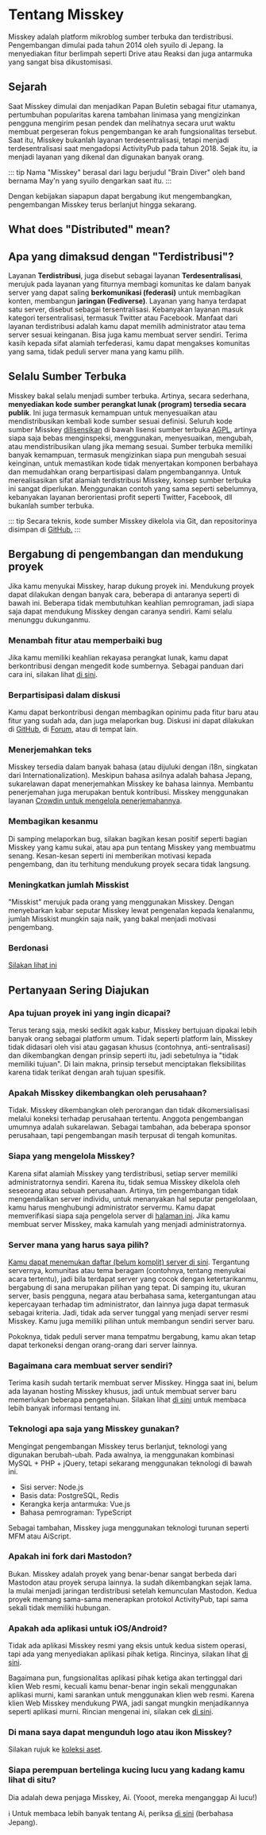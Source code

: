 # Tentang Misskey

Misskey adalah platform mikroblog sumber terbuka dan terdistribusi. Pengembangan dimulai pada tahun 2014 oleh syuilo di Jepang. Ia menyediakan fitur berlimpah seperti Drive atau Reaksi dan juga antarmuka yang sangat bisa dikustomisasi.

## Sejarah
Saat Misskey dimulai dan menjadikan Papan Buletin sebagai fitur utamanya, pertumbuhan popularitas karena tambahan linimasa yang mengizinkan pengguna mengirim pesan pendek dan melihatnya secara urut waktu membuat pergeseran fokus pengembangan ke arah fungsionalitas tersebut. Saat itu, Misskey bukanlah layanan terdesentralisasi, tetapi menjadi terdesentralisasi saat mengadopsi ActivityPub pada tahun 2018. Sejak itu, ia menjadi layanan yang dikenal dan digunakan banyak orang.

::: tip
Nama "Misskey" berasal dari lagu berjudul "Brain Diver" oleh band bernama May'n yang syuilo dengarkan saat itu.
:::

Dengan kebijakan siapapun dapat bergabung ikut mengembangkan, pengembangan Misskey terus berlanjut hingga sekarang.

## What does "Distributed" mean?
## Apa yang dimaksud dengan "Terdistribusi"?
Layanan <b>Terdistribusi</b>, juga disebut sebagai layanan <b>Terdesentralisasi</b>, merujuk pada layanan yang fiturnya membagi komunitas ke dalam banyak server yang dapat saling <b>berkomunikasi (federasi)</b> untuk membagikan konten, membangun <b>jaringan (Fediverse)</b>. Layanan yang hanya terdapat satu server, disebut sebagai tersentralisasi. Kebanyakan layanan masuk kategori tersentralisasi, termasuk Twitter atau Facebook. Manfaat dari layanan terdistribusi adalah kamu dapat memilih administrator atau tema server sesuai keinganan. Bisa juga kamu membuat server sendiri. Terima kasih kepada sifat alamiah terfederasi, kamu dapat mengakses komunitas yang sama, tidak peduli server mana yang kamu pilih.

## Selalu Sumber Terbuka
Misskey bakal selalu menjadi sumber terbuka. Artinya, secara sederhana, <b>menyediakan kode sumber perangkat lunak (program) tersedia secara publik</b>. Ini juga termasuk kemampuan untuk menyesuaikan atau mendistribusikan kembali kode sumber sesuai definisi. Seluruh kode sumber Misskey [dilisensikan](https://github.com/misskey-dev) di bawah lisensi sumber terbuka [AGPL](https://github.com/misskey-dev/misskey/blob/develop/LICENSE), artinya siapa saja bebas menginspeksi, menggunakan, menyesuaikan, mengubah, atau mendistribusikan ulang jika memang sesuai. Sumber terbuka memiliki banyak kemampuan, termasuk mengizinkan siapa pun mengubah sesuai keinginan, untuk memastikan kode tidak menyertakan komponen berbahaya dan memudahkan orang berpartisipasi dalam pngembangannya. Untuk merealisasikan sifat alamiah terdistribusi Misskey, konsep sumber terbuka ini sangat diperlukan. Menggunakan contoh yang sama seperti sebelumnya, kebanyakan layanan berorientasi profit seperti Twitter, Facebook, dll bukanlah sumber terbuka.

::: tip
Secara teknis, kode sumber Misskey dikelola via Git, dan repositorinya disimpan di [GitHub.](https://github.com/misskey-dev)
:::

## Bergabung di pengembangan dan mendukung proyek
Jika kamu menyukai Misskey, harap dukung proyek ini. Mendukung proyek dapat dilakukan dengan banyak cara, beberapa di antaranya seperti di bawah ini. Beberapa tidak membutuhkan keahlian pemrograman, jadi siapa saja dapat mendukung Misskey dengan caranya sendiri. Kami selalu menunggu dukunganmu.

### Menambah fitur atau memperbaiki bug
Jika kamu memiliki keahlian rekayasa perangkat lunak, kamu dapat berkontribusi dengan mengedit kode sumbernya. Sebagai panduan dari cara ini, silakan lihat [di sini](https://github.com/misskey-dev/misskey/blob/develop/CONTRIBUTING.md).

### Berpartisipasi dalam diskusi
Kamu dapat berkontribusi dengan membagikan opinimu pada fitur baru atau fitur yang sudah ada, dan juga melaporkan bug. Diskusi ini dapat dilakukan di [GitHub](https://github.com/misskey-dev), di [Forum](https://forum.misskey.io/), atau di tempat lain.

### Menerjemahkan teks
Misskey tersedia dalam banyak bahasa (atau dijuluki dengan i18n, singkatan dari Internationalization). Meskipun bahasa asilnya adalah bahasa Jepang, sukarelawan dapat menerjemahkan Misskey ke bahasa lainnya. Membantu penerjemahan juga merupakan bentuk kontribusi. Misskey menggunakan layanan [Crowdin untuk mengelola penerjemahannya](https://crowdin.com/project/misskey).

### Membagikan kesanmu
Di samping melaporkan bug, silakan bagikan kesan positif seperti bagian Misskey yang kamu sukai, atau apa pun tentang Misskey yang membuatmu senang. Kesan-kesan seperti ini memberikan motivasi kepada pengembang, dan itu terhitung mendukung proyek secara tidak langsung.

### Meningkatkan jumlah Misskist
"Misskist" merujuk pada orang yang menggunakan Misskey. Dengan menyebarkan kabar seputar Misskey lewat pengenalan kepada kenalanmu, jumlah Misskist mungkin saja naik, yang bakal menjadi motivasi pengembang.

### Berdonasi
[Silakan lihat ini](./donate.md)

## Pertanyaan Sering Diajukan
### Apa tujuan proyek ini yang ingin dicapai?
Terus terang saja, meski sedikit agak kabur, Misskey bertujuan dipakai lebih banyak orang sebagai platform umum. Tidak seperti platform lain, Misskey tidak didasari oleh visi atau gagasan khusus (contohnya, anti-sentralisasi) dan dikembangkan dengan prinsip seperti itu, jadi sebetulnya ia "tidak memiliki tujuan". Di lain makna, prinsip tersebut menciptakan fleksibilitas karena tidak terikat dengan arah tujuan spesifik.
<!-- TODO: ここにロードマップへのリンク -->

### Apakah Misskey dikembangkan oleh perusahaan?
Tidak. Misskey dikembangkan oleh perorangan dan tidak dikomersialisasi melalui koneksi terhadap perusahaan tertentu. Anggota pengembangan umumnya adalah sukarelawan. Sebagai tambahan, ada beberapa sponsor perusahaan, tapi pengembangan masih terpusat di tengah komunitas.

### Siapa yang mengelola Misskey?
Karena sifat alamiah Misskey yang terdistribusi, setiap server memiliki administratornya sendiri. Karena itu, tidak semua Misskey dikelola oleh seseorang atau sebuah perusahaan. Artinya, tim pengembangan tidak mengendalikan server individu, untuk menanyakan hal seputar pengelolaan, kamu harus menghubungi administrator servermu. Kamu dapat memverifikasi siapa saja pengelola server di [halaman ini](/about). Jika kamu membuat server Misskey, maka kamulah yang menjadi administratornya.

### Server mana yang harus saya pilih?
[Kamu dapat menemukan daftar (belum komplit) server di sini](../istances.md). Tergantung servernya, komunitas atau tema beragam (contohnya, tentang menyukai acara tertentu), jadi bila terdapat server yang cocok dengan ketertarikanmu, bergabung di sana merupakan pilihan yang tepat. Di samping itu, ukuran server, basis pengguna, negara atau berbahasa sama, ketergantungan atau kepercayaan terhadap tim administrator, dan lainnya juga dapat termasuk sebagai kriteria. Jadi, tidak ada server tunggal yang menjadi server resmi Misskey. Kamu juga memiliki pilihan untuk membangun sendiri server baru.

Pokoknya, tidak peduli server mana tempatmu bergabung, kamu akan tetap dapat terkoneksi dengan orang-orang dari server lainnya.

### Bagaimana cara membuat server sendiri?
Terima kasih sudah tertarik membuat server Misskey. Hingga saat ini, belum ada layanan hosting Misskey khusus, jadi untuk membuat server baru memerlukan beberapa pengetahuan. Silakan lihat [di sini](./install.md) untuk membaca lebih banyak informasi tentang ini.

### Teknologi apa saja yang Misskey gunakan?
Mengingat pengembangan Misskey terus berlanjut, teknologi yang digunakan berubah-ubah. Pada awalnya, ia menggunakan kombinasi MySQL + PHP + jQuery, tetapi sekarang menggunakan teknologi di bawah ini.

- Sisi server: Node.js
- Basis data: PostgreSQL, Redis
- Kerangka kerja antarmuka: Vue.js
- Bahasa pemrograman: TypeScript

Sebagai tambahan, Misskey juga menggunakan teknologi turunan seperti MFM atau AiScript.

### Apakah ini fork dari Mastodon?
Bukan. Misskey adalah proyek yang benar-benar sangat berbeda dari Mastodon atau proyek serupa lainnya. Ia sudah dikembangkan sejak lama. Ia mulai menjadi jaringan terdistribusi setelah kemunculan Mastodon. Kedua proyek memang sama-sama menerapkan protokol ActivityPub, tapi sama sekali tidak memiliki hubungan.

### Apakah ada aplikasi untuk iOS/Android?
Tidak ada aplikasi Misskey resmi yang eksis untuk kedua sistem operasi, tapi ada yang menyediakan aplikasi pihak ketiga. Rincinya, silakan lihat [di sini](./apps).

Bagaimana pun, fungsionalitas aplikasi pihak ketiga akan tertinggal dari klien Web resmi, kecuali kamu benar-benar ingin sekali menggunakan aplikasi murni, kami sarankan untuk menggunakan klien web resmi. Karena klien Web Misskey mendukung PWA, jadi sangat mungkin menjadikannya seperti aplikasi murni. Rincian mengenai ini, silakan cek [di sini](todo).

### Di mana saya dapat mengunduh logo atau ikon Misskey?
Silakan rujuk ke [koleksi aset](../appendix/assets.html).

### Siapa perempuan bertelinga kucing lucu yang kadang kamu lihat di situ?
Dia adalah dewa penjaga Misskey, Ai. (Yooot, mereka menganggap Ai lucu!)
<div class="info">ℹ️ Untuk membaca lebih banyak tentang Ai, periksa <a href="https://xn--931a.moe/" target="_blank">di sini</a> (berbahasa Jepang).</div>

